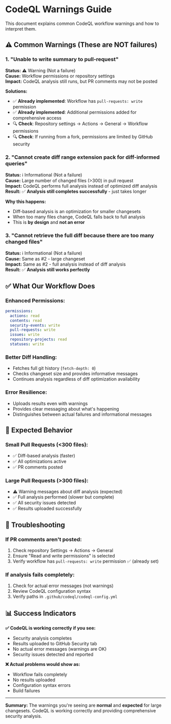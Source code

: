 # CodeQL Warnings Guide

This document explains common CodeQL workflow warnings and how to interpret them.

## ⚠️ Common Warnings (These are NOT failures)

### 1. "Unable to write summary to pull-request"
**Status:** ⚠️ Warning (Not a failure)  
**Cause:** Workflow permissions or repository settings  
**Impact:** CodeQL analysis still runs, but PR comments may not be posted  

**Solutions:**
- ✅ **Already implemented**: Workflow has `pull-requests: write` permission
- ✅ **Already implemented**: Additional permissions added for comprehensive access
- 🔍 **Check**: Repository settings → Actions → General → Workflow permissions
- 🔍 **Check**: If running from a fork, permissions are limited by GitHub security

### 2. "Cannot create diff range extension pack for diff-informed queries"
**Status:** ℹ️ Informational (Not a failure)  
**Cause:** Large number of changed files (>300) in pull request  
**Impact:** CodeQL performs full analysis instead of optimized diff analysis  
**Result:** ✅ **Analysis still completes successfully** - just takes longer  

**Why this happens:**
- Diff-based analysis is an optimization for smaller changesets
- When too many files change, CodeQL falls back to full analysis
- This is **by design** and **not an error**

### 3. "Cannot retrieve the full diff because there are too many changed files"
**Status:** ℹ️ Informational (Not a failure)  
**Cause:** Same as #2 - large changeset  
**Impact:** Same as #2 - full analysis instead of diff analysis  
**Result:** ✅ **Analysis still works perfectly**

## ✅ What Our Workflow Does

### **Enhanced Permissions:**
```yaml
permissions:
  actions: read
  contents: read
  security-events: write
  pull-requests: write
  issues: write
  repository-projects: read
  statuses: write
```

### **Better Diff Handling:**
- Fetches full git history (`fetch-depth: 0`)
- Checks changeset size and provides informative messages
- Continues analysis regardless of diff optimization availability

### **Error Resilience:**
- Uploads results even with warnings
- Provides clear messaging about what's happening
- Distinguishes between actual failures and informational messages

## 🎯 Expected Behavior

### **Small Pull Requests (<300 files):**
- ✅ Diff-based analysis (faster)
- ✅ All optimizations active
- ✅ PR comments posted

### **Large Pull Requests (>300 files):**
- ⚠️ Warning messages about diff analysis (expected)
- ✅ Full analysis performed (slower but complete)
- ✅ All security issues detected
- ✅ Results uploaded successfully

## 🔧 Troubleshooting

### **If PR comments aren't posted:**
1. Check repository Settings → Actions → General
2. Ensure "Read and write permissions" is selected
3. Verify workflow has `pull-requests: write` permission ✅ (already set)

### **If analysis fails completely:**
1. Check for actual error messages (not warnings)
2. Review CodeQL configuration syntax
3. Verify paths in `.github/codeql/codeql-config.yml`

## 📊 Success Indicators

**✅ CodeQL is working correctly if you see:**
- Security analysis completes
- Results uploaded to GitHub Security tab
- No actual error messages (warnings are OK)
- Security issues detected and reported

**❌ Actual problems would show as:**
- Workflow fails completely
- No results uploaded
- Configuration syntax errors
- Build failures

---

**Summary:** The warnings you're seeing are **normal** and **expected** for large changesets. CodeQL is working correctly and providing comprehensive security analysis.
